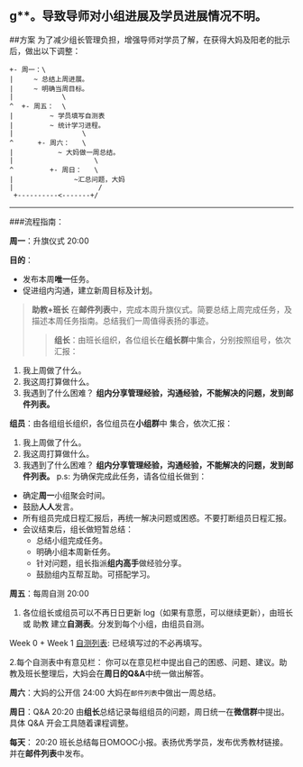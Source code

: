 
g**。导致导师对小组进展及学员进展情况不明。 
---
##方案
为了减少组长管理负担，增强导师对学员了解，在获得大妈及阳老的批示后，做出以下调整：

    +- 周一：\
    |     ~ 总结上周进展。
    |     ~ 明确当周目标。
    |            \
    ^  +- 周五：  \
    |         ~ 学员填写自测表
    |         ~ 统计学习进程。
    |                 \
    ^      +- 周六：   \
    |           ~ 大妈做一周总结。
    |                    \
    ^         +- 周日：   \
    |               ~汇总问题，大妈
    |                     /
     +----------<-------+/

     




-----
###流程指南：

**周一**：升旗仪式  20:00

**目的**：
* 发布本周**唯一**任务。
* 促进组内沟通，建立新周目标及计划。

 >**助教+班长** 在**邮件列表**中，完成本周升旗仪式。简要总结上周完成任务，及描述本周任务指南。总结我们一周值得表扬的事迹。
>> **组长**：由班长组织，各位组长在**组长群**中集合，分别按照组号，依次汇报：
 1. 我上周做了什么。
 2. 我这周打算做什么。
 3. 我遇到了什么困难？
**组内分享管理经验，沟通经验，不能解决的问题，发到邮件列表。**

 >>> 
  **组员**：由各组组长组织，各位组员在**小组群**中 集合，依次汇报：
 1. 我上周做了什么。
 2. 我这周打算做什么。
 3. 我遇到了什么困难？
**组内分享管理经验，沟通经验，不能解决的问题，发到邮件列表。**
p.s: 为确保完成此任务，请各位组长做到：
   * 确定**周一**小组聚会时间。
   * 鼓励**人人**发言。
   * 所有组员完成日程汇报后，再统一解决问题或困惑。不要打断组员日程汇报。
   * 会议结束后，组长做短暂总结：
       * 总结小组完成任务。
       * 明确小组本周新任务。
       * 针对问题，组长指派**组内高手**做经验分享。
       * 鼓励组内互帮互助。可搭配学习。
   


**周五**：每周自测 20:00
1. 各位组长或组员可以不再日日更新 log（如果有意愿，可以继续更新），由班长 或 助教 建立**自测表**。分发到每个小组，由组员自测。

Week 0 + Week 1 [自测列表](https://jinshuju.net/f/feVfTr): 已经填写过的不必再填写。

2.每个自测表中有意见栏：
你可以在意见栏中提出自己的困惑、问题、建议。助教及班长整理后，大妈会在**周日的Q&A**中统一做出解答。


**周六**：大妈的公开信 24:00
大妈在`邮件列表`中做出一周总结。

**周日**：Q&A 20:20
由**组长**总结记录每组组员的问题，周日统一在**微信群**中提出。具体 Q&A 开会工具随着课程调整。

**每天**：  20:20
班长总结每日OMOOC小报。表扬优秀学员，发布优秀教材链接。并在**邮件列表**中发布。
